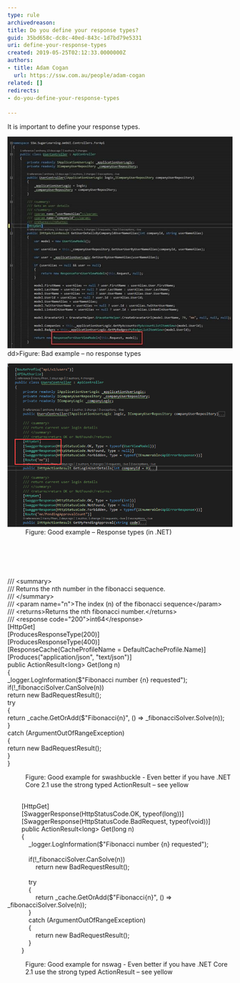 ```yaml
---
type: rule
archivedreason: 
title: Do you define your response types?
guid: 35bd658c-dc8c-40ed-843c-1d7bd79e5331
uri: define-your-response-types
created: 2019-05-25T02:12:33.0000000Z
authors:
- title: Adam Cogan
  url: https://ssw.com.au/people/adam-cogan
related: []
redirects:
- do-you-define-your-response-types

---
```



<p>It is important to define your response types.</p><dl class="badImage"><dt><img src="bad-no-response-types.jpg" alt="bad-no-response-types.jpg" /></dt>
dd&gt;​Figure: Bad example – no response types
</dl><dl class="goodImage"><dt><img src="good-response-types.png" alt="good-response-types.png" /></dt><dd>Figure: Good example – Response types (in .NET)</dd>
</dl>
<br><excerpt class='endintro'></excerpt><br>
<p><br></p><p class="ssw15-rteElement-CodeArea">/// &lt;summary&gt;<br>/// Returns the nth number in the fibonacci sequence.<br>/// &lt;/summary&gt;<br>/// &lt;param name="n"&gt;The index (n) of the fibonacci sequence&lt;/param&gt;<br>/// &lt;returns&gt;Returns the nth fibonacci number.&lt;/returns&gt;<br>/// &lt;response code="200"&gt;int64&lt;/response&gt;<br>[HttpGet]<br>[ProducesResponseType(200)]<br>[ProducesResponseType(400)]<br>[ResponseCache(CacheProfileName = DefaultCacheProfile.Name)]<br>[Produces("application/json", "text/json")]<br>public <span class="ssw15-rteStyle-Highlight">ActionResult&lt;long&gt;</span> Get(long n)<br>{<br>_logger.LogInformation($"Fibonacci number {n} requested");<br>if(!_fibonacciSolver.CanSolve(n))<br>return new BadRequestResult();<br>try<br>{<br>return _cache.GetOrAdd($"Fibonacci{n}", () =&gt; _fibonacciSolver.Solve(n));<br>}<br>catch (ArgumentOutOfRangeException)<br>{<br>return new BadRequestResult();<br>}<br>}</p><dd class="ssw15-rteElement-FigureBad">Figure: Good example for swashbuckle - Even b​etter if you have .NET Core 2.1 use the strong typed ActionResult – see yellow​​<br><br></dd><p class="ssw15-rteElement-CodeArea">        [HttpGet]<br>        [SwaggerResponse(HttpStatusCode.OK, typeof(long))]<br>        [SwaggerResponse(HttpStatusCode.BadRequest, typeof(void))]<br>        public <span class="ssw15-rteStyle-Highlight">ActionResult&lt;long&gt;</span> Get(long n)<br>        {<br>            _logger.LogInformation($"Fibonacci number {n} requested");<br>            <br>            if(!_fibonacciSolver.CanSolve(n))<br>                return new BadRequestResult();<br> <br>            try<br>            {<br>                return _cache.GetOrAdd($"Fibonacci{n}", () =&gt; _fibonacciSolver.Solve(n));<br>            }<br>            catch (ArgumentOutOfRangeException)<br>            {<br>                return new BadRequestResult();<br>            }<br>        }</p><dd class="ssw15-rteElement-FigureGood">Figure: Good example for nswag - Even better if you have .NET Core 2.1 use the strong typed ActionResult – see yellow​​<br><br></dd>


